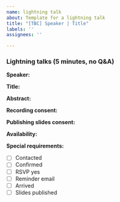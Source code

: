 ```yaml
---
name: lightning talk
about: Template for a lightning talk
title: "[TBC] Speaker | Title"
labels: ''
assignees: ''

---
```

### Lightning talks (5 minutes, no Q&A)
**Speaker:**

**Title:**

**Abstract:**

**Recording consent:**

**Publishing slides consent:**

**Availability:**

**Special requirements:** 

- [ ] Contacted
- [ ] Confirmed
- [ ] RSVP yes
- [ ] Reminder email 
- [ ] Arrived
- [ ] Slides published
